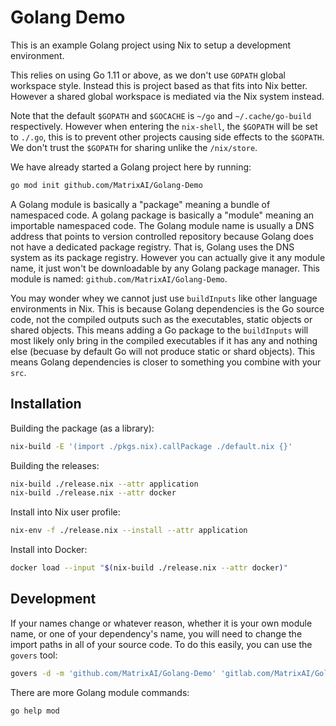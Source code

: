 # Golang Demo

This is an example Golang project using Nix to setup a development environment.

This relies on using Go 1.11 or above, as we don't use `GOPATH` global workspace style. Instead this is project based as that fits into Nix better. However a shared global workspace is mediated via the Nix system instead.

Note that the default `$GOPATH` and `$GOCACHE` is `~/go` and `~/.cache/go-build` respectively. However when entering the `nix-shell`, the `$GOPATH` will be set to `./.go`, this is to prevent other projects causing side effects to the `$GOPATH`. We don't trust the `$GOPATH` for sharing unlike the `/nix/store`.

We have already started a Golang project here by running:

```sh
go mod init github.com/MatrixAI/Golang-Demo
```

A Golang module is basically a "package" meaning a bundle of namespaced code. A golang package is basically a "module" meaning an importable namespaced code. The Golang module name is usually a DNS address that points to version controlled repository because Golang does not have a dedicated package registry. That is, Golang uses the DNS system as its package registry. However you can actually give it any module name, it just won't be downloadable by any Golang package manager. This module is named: `github.com/MatrixAI/Golang-Demo`.

You may wonder whey we cannot just use `buildInputs` like other language environments in Nix. This is because Golang dependencies is the Go source code, not the compiled outputs such as the executables, static objects or shared objects. This means adding a Go package to the `buildInputs` will most likely only bring in the compiled executables if it has any and nothing else (becuase by default Go will not produce static or shard objects). This means Golang dependencies is closer to something you combine with your `src`. 

## Installation

Building the package (as a library):

```sh
nix-build -E '(import ./pkgs.nix).callPackage ./default.nix {}'
```

Building the releases:

```sh
nix-build ./release.nix --attr application
nix-build ./release.nix --attr docker
```

Install into Nix user profile:

```sh
nix-env -f ./release.nix --install --attr application
```

Install into Docker:

```sh
docker load --input "$(nix-build ./release.nix --attr docker)"
```

## Development

If your names change or whatever reason, whether it is your own module name, or one of your dependency's name, you will need to change the import paths in all of your source code. To do this easily, you can use the `govers` tool:

```sh
govers -d -m 'github.com/MatrixAI/Golang-Demo' 'gitlab.com/MatrixAI/Golang-Demo'
```

There are more Golang module commands:

```sh
go help mod
```
